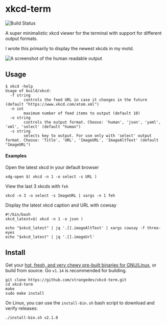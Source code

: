 # xkcd-term

![Build Status](https://github.com/strangedev/xkcd-term/workflows/CI/badge.svg)

A super minimalistic xkcd viewer for the terminal with support for different output formats.

I wrote this primarily to display the newest xkcds in my motd.

![A screenshot of the human readable output](https://i.postimg.cc/Hnvbx4Sm/2020-03-24-005001-762x341-scrot.png)

## Usage

```shell script
$ xkcd -help
Usage of build/xkcd:
  -f string
    	controls the feed URL in case it changes in the future (default "https://www.xkcd.com/atom.xml")
  -n int
    	maximum number of feed items to output (default 10)
  -o string
    	controls the output format. Choose: 'human', 'json', 'yaml', 'xml', 'select' (default "human")
  -s string
    	selects key to output. For use only with 'select' output format. Choose: 'Title', 'URL', 'ImageURL', 'ImageAltText' (default "ImageURL")
```

#### Examples

Open the latest xkcd in your default browser

```shell script
xdg-open $( xkcd -n 1 -o select -s URL )
```

View the last 3 xkcds with `feh`

```shell script
xkcd -n 3 -o select -s ImageURL | xargs -n 1 feh
```

Display the latest xkcd caption and URL with cowsay

```shell script
#!/bin/bash
xkcd_latest=$( xkcd -n 1 -o json )

echo "$xkcd_latest" | jq '.[].imageAltText' | xargs cowsay -f three-eyes
echo "$xkcd_latest" | jq '.[].imageUrl' 
```


## Install

Get your [hot, fresh, and very chewy pre-built binaries for GNU/Linux](https://github.com/strangedev/xkcd-term/releases),
or build from source. Go `v1.14` is recommended for building.

```shell script
git clone https://github.com/strangedev/xkcd-term.git
cd xkcd-term
make
sudo make install
```

On Linux, you can use the `install-bin.sh` bash script to download
and verify releases:

```shell script
./install-bin.sh v2.1.0
```
